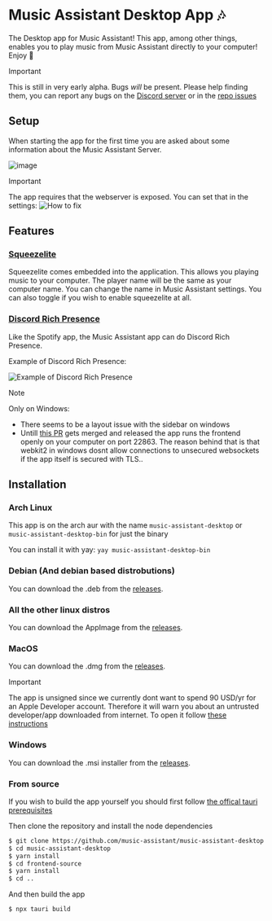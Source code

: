 # Music Assistant Desktop App 🎶

The Desktop app for Music Assistant! This app, among other things, enables you to play music from Music Assistant directly to your computer! Enjoy 🎵

> [!IMPORTANT]
> This is still in very early alpha. Bugs *will* be present. Please help finding them, you can report any bugs on the [Discord server](https://discord.gg/kaVm8hGpne) or in the [repo issues](https://github.com/music-assistant/music-assistant-desktop/issues)

## Setup

When starting the app for the first time you are asked about some information about the Music Assistant Server. 

![image](https://github.com/Un10ck3d/massapp/assets/74015378/cb97aa3e-12d8-4992-bfc6-0b58cedb81da)

> [!IMPORTANT]
> The app requires that the webserver is exposed. You can set that in the settings:
> ![How to fix](https://raw.githubusercontent.com/music-assistant/music-assistant-desktop/main/cant_connect_error.gif)

## Features

### [Squeezelite](https://en.wikipedia.org/wiki/Squeezelite)

Squeezelite comes embedded into the application. This allows you playing music to your computer. The player name will be the same as your computer name. You can change the name in Music Assistant settings. You can also toggle if you wish to enable squeezelite at all.

### [Discord Rich Presence](https://discord.com/developers/docs/rich-presence/how-to#so-what-is-it)

Like the Spotify app, the Music Assistant app can do Discord Rich Presence.

Example of Discord Rich Presence:

![Example of Discord Rich Presence](https://github.com/Un10ck3d/massapp/assets/74015378/8de18bac-b963-4aba-bb61-5730b41759a9)

> [!NOTE]
> Only on Windows:
>
> - There seems to be a layout issue with the sidebar on windows
> - Untill [this PR](https://github.com/tauri-apps/wry/pull/994) gets merged and released the app runs the frontend openly on your computer on port 22863. The reason behind that is that webkit2 in windows dosnt allow connections to unsecured websockets if the app itself is secured with TLS..

## Installation

### Arch Linux

This app is on the arch aur with the name `music-assistant-desktop` or `music-assistant-desktop-bin` for just the binary

You can install it with yay: `yay music-assistant-desktop-bin`

### Debian (And debian based distrobutions)

You can download the .deb from the [releases](https://github.com/Un10ck3d/massapp/releases/latest/).

### All the other linux distros

You can download the AppImage from the [releases](https://github.com/Un10ck3d/massapp/releases/latest/).

### MacOS

You can download the .dmg from the [releases](https://github.com/Un10ck3d/massapp/releases/latest/).

> [!IMPORTANT]
>The app is unsigned since we currently dont want to spend 90 USD/yr for an Apple Developer account. Therefore it will warn you about an untrusted developer/app downloaded from internet. To open it follow [these instructions](https://support.apple.com/guide/mac-help/open-a-mac-app-from-an-unidentified-developer-mh40616/mac) 

### Windows

You can download the .msi installer from the [releases](https://github.com/Un10ck3d/massapp/releases/latest/).

### From source

If you wish to build the app yourself you should first follow [the offical tauri prerequisites](https://tauri.app/v1/guides/getting-started/prerequisites)

Then clone the repository and install the node dependencies

```bash
$ git clone https://github.com/music-assistant/music-assistant-desktop --recursive
$ cd music-assistant-desktop
$ yarn install
$ cd frontend-source
$ yarn install
$ cd ..
```

And then build the app

`$ npx tauri build`
